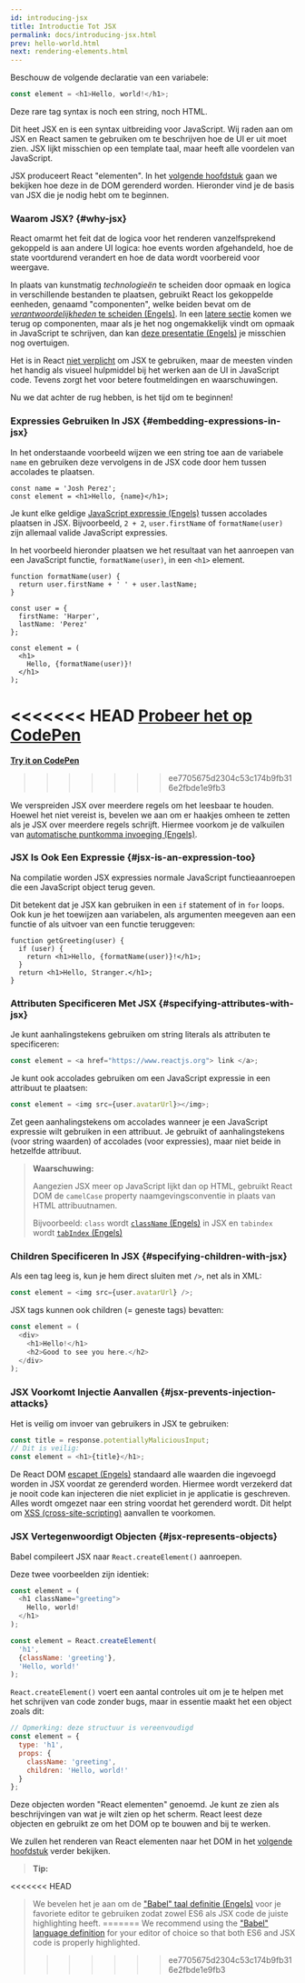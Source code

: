 ```yaml
---
id: introducing-jsx
title: Introductie Tot JSX
permalink: docs/introducing-jsx.html
prev: hello-world.html
next: rendering-elements.html
---
```


Beschouw de volgende declaratie van een variabele:

```js
const element = <h1>Hello, world!</h1>;
```

Deze rare tag syntax is noch een string, noch HTML.

Dit heet JSX en is een syntax uitbreiding voor JavaScript. Wij raden aan om JSX en React samen te gebruiken om te beschrijven hoe de UI er uit moet zien. JSX lijkt misschien op een template taal, maar heeft alle voordelen van JavaScript.

JSX produceert React "elementen". In het [volgende hoofdstuk](/docs/rendering-elements.html) gaan we bekijken hoe deze in de DOM gerenderd worden. Hieronder vind je de basis van JSX die je nodig hebt om te beginnen.

### Waarom JSX? {#why-jsx}

React omarmt het feit dat de logica voor het renderen vanzelfsprekend gekoppeld is aan andere UI logica: hoe events worden afgehandeld, hoe de state voortdurend verandert en hoe de data wordt voorbereid voor weergave.

In plaats van kunstmatig *technologieën* te scheiden door opmaak en logica in verschillende bestanden te plaatsen, gebruikt React los gekoppelde eenheden, genaamd "componenten", welke beiden bevat om de [*verantwoordelijkheden* te scheiden (Engels)](https://nl.wikipedia.org/wiki/Separation_of_concerns). In een [latere sectie](/docs/components-and-props.html) komen we terug op componenten, maar als je het nog ongemakkelijk vindt om opmaak in JavaScript te schrijven, dan kan [deze presentatie (Engels)](https://www.youtube.com/watch?v=x7cQ3mrcKaY) je misschien nog overtuigen.

Het is in React [niet verplicht](/docs/react-without-jsx.html) om JSX te gebruiken, maar de meesten vinden het handig als visueel hulpmiddel bij het werken aan de UI in JavaScript code. Tevens zorgt het voor betere foutmeldingen en waarschuwingen.

Nu we dat achter de rug hebben, is het tijd om te beginnen!

### Expressies Gebruiken In JSX {#embedding-expressions-in-jsx}

In het onderstaande voorbeeld wijzen we een string toe aan de variabele `name` en gebruiken deze vervolgens in de JSX code door hem tussen accolades te plaatsen.

```js{1,2}
const name = 'Josh Perez';
const element = <h1>Hello, {name}</h1>;
```

Je kunt elke geldige [JavaScript expressie (Engels)](https://developer.mozilla.org/nl/docs/Web/JavaScript/Guide/Expressions_and_Operators#Expressions) tussen accolades plaatsen in JSX. Bijvoorbeeld, `2 + 2`, `user.firstName` of `formatName(user)` zijn allemaal valide JavaScript expressies.

In het voorbeeld hieronder plaatsen we het resultaat van het aanroepen van een JavaScript functie, `formatName(user)`, in een `<h1>` element.

```js{12}
function formatName(user) {
  return user.firstName + ' ' + user.lastName;
}

const user = {
  firstName: 'Harper',
  lastName: 'Perez'
};

const element = (
  <h1>
    Hello, {formatName(user)}!
  </h1>
);
```

<<<<<<< HEAD
[Probeer het op CodePen](codepen://introducing-jsx)
=======
**[Try it on CodePen](https://codepen.io/gaearon/pen/PGEjdG?editors=1010)**
>>>>>>> ee7705675d2304c53c174b9fb316e2fbde1e9fb3

We verspreiden JSX over meerdere regels om het leesbaar te houden. Hoewel het niet vereist is, bevelen we aan om er haakjes omheen te zetten als je JSX over meerdere regels schrijft. Hiermee voorkom je de valkuilen van [automatische puntkomma invoeging (Engels)](https://stackoverflow.com/q/2846283).

### JSX Is Ook Een Expressie {#jsx-is-an-expression-too}

Na compilatie worden JSX expressies normale JavaScript functieaanroepen die een JavaScript object terug geven.

Dit betekent dat je JSX kan gebruiken in een `if` statement of in `for` loops. Ook kun je het toewijzen aan variabelen, als argumenten meegeven aan een functie of als uitvoer van een functie teruggeven:

```js{3,5}
function getGreeting(user) {
  if (user) {
    return <h1>Hello, {formatName(user)}!</h1>;
  }
  return <h1>Hello, Stranger.</h1>;
}
```

### Attributen Specificeren Met JSX {#specifying-attributes-with-jsx}

Je kunt aanhalingstekens gebruiken om string literals als attributen te specificeren:

```js
const element = <a href="https://www.reactjs.org"> link </a>;
```

Je kunt ook accolades gebruiken om een JavaScript expressie in een attribuut te plaatsen:

```js
const element = <img src={user.avatarUrl}></img>;
```

Zet geen aanhalingstekens om accolades wanneer je een JavaScript expressie wilt gebruiken in een attribuut. Je gebruikt of aanhalingstekens (voor string waarden) of accolades (voor expressies), maar niet beide in hetzelfde attribuut.

>**Waarschuwing:**
>
>Aangezien JSX meer op JavaScript lijkt dan op HTML, gebruikt React DOM de `camelCase` property naamgevingsconventie in plaats van HTML attribuutnamen.
>
>Bijvoorbeeld: `class` wordt [`className` (Engels)](https://developer.mozilla.org/nl/docs/Web/API/Element/className) in JSX en `tabindex` wordt [`tabIndex` (Engels)](https://developer.mozilla.org/nl/docs/Web/API/HTMLElement/tabIndex)

### Children Specificeren In JSX {#specifying-children-with-jsx}

Als een tag leeg is, kun je hem direct sluiten met `/>`, net als in XML:

```js
const element = <img src={user.avatarUrl} />;
```

JSX tags kunnen ook children (= geneste tags) bevatten:

```js
const element = (
  <div>
    <h1>Hello!</h1>
    <h2>Good to see you here.</h2>
  </div>
);
```

### JSX Voorkomt Injectie Aanvallen {#jsx-prevents-injection-attacks}

Het is veilig om invoer van gebruikers in JSX te gebruiken:

```js
const title = response.potentiallyMaliciousInput;
// Dit is veilig:
const element = <h1>{title}</h1>;
```

De React DOM [escapet (Engels)](https://stackoverflow.com/questions/7381974/which-characters-need-to-be-escaped-on-html) standaard alle waarden die ingevoegd worden in JSX voordat ze gerenderd worden. Hiermee wordt verzekerd dat je nooit code kan injecteren die niet expliciet in je applicatie is geschreven. Alles wordt omgezet naar een string voordat het gerenderd wordt. Dit helpt om [XSS (cross-site-scripting)](https://nl.wikipedia.org/wiki/Cross-site_scripting) aanvallen te voorkomen.

### JSX Vertegenwoordigt Objecten {#jsx-represents-objects}

Babel compileert JSX naar `React.createElement()` aanroepen.

Deze twee voorbeelden zijn identiek:

```js
const element = (
  <h1 className="greeting">
    Hello, world!
  </h1>
);
```

```js
const element = React.createElement(
  'h1',
  {className: 'greeting'},
  'Hello, world!'
);
```

`React.createElement()` voert een aantal controles uit om je te helpen met het schrijven van code zonder bugs, maar in essentie maakt het een object zoals dit:

```js
// Opmerking: deze structuur is vereenvoudigd 
const element = {
  type: 'h1',
  props: {
    className: 'greeting',
    children: 'Hello, world!'
  }
};
```

Deze objecten worden "React elementen" genoemd. Je kunt ze zien als beschrijvingen van wat je wilt zien op het scherm. React leest deze objecten en gebruikt ze om het DOM op te bouwen and bij te werken.

We zullen het renderen van React elementen naar het DOM in het [volgende hoofdstuk](/docs/rendering-elements.html) verder bekijken.

>**Tip:**
>
<<<<<<< HEAD
>We bevelen het je aan om de ["Babel" taal definitie (Engels)](https://babeljs.io/docs/editors) voor je favoriete editor te gebruiken zodat zowel ES6 als JSX code de juiste highlighting heeft. 
=======
>We recommend using the ["Babel" language definition](https://babeljs.io/docs/en/next/editors) for your editor of choice so that both ES6 and JSX code is properly highlighted.
>>>>>>> ee7705675d2304c53c174b9fb316e2fbde1e9fb3

